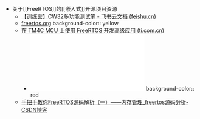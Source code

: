 - 关于[[FreeRTOS]]的[[嵌入式]]开源项目资源
	- [【训练营】CW32多功能测试笔 - 飞书云文档 (feishu.cn)](https://dwi41yhz703.feishu.cn/wiki/RD4xwsiT6ikI2lkDkEscZDmTnVe)
	- [freertos.org](https://www.freertos.org/)
	  background-color:: yellow
	- [在 TM4C MCU 上使用 FreeRTOS 开发高级应用 (ti.com.cn)](https://www.ti.com.cn/cn/lit/an/zhcacg6/zhcacg6.pdf)
		- ![zhcacg6.pdf](../assets/zhcacg6_1718850522291_0.pdf)
		  background-color:: red
	- [手把手教你FreeRTOS源码解析（一）——内存管理_freertos源码分析-CSDN博客](https://blog.csdn.net/weixin_46461874/article/details/128268515)